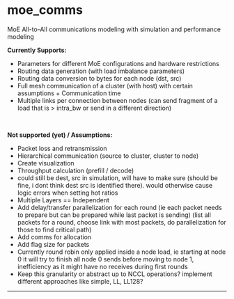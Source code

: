 # moe_comms
MoE All-to-All communications modeling with simulation and performance modeling <br>

**Currently Supports:**
<br>
- Parameters for different MoE configurations and hardware restrictions
- Routing data generation (with load imbalance parameters)
- Routing data conversion to bytes for each node (dst, src)
- Full mesh communication of a cluster (with host) with certain assumptions + Communication time
- Multiple links per connection between nodes (can send fragment of a load that is > intra_bw or send in a different direction)
<br>

**Not supported (yet) / Assumptions:** <br>
- Packet loss and retransmission
- Hierarchical communication (source to cluster, cluster to node)
- Create visualization
- Throughput calculation (prefill / decode)
- could still be dest, src in simulation, will have to make sure (should be fine, i dont think dest src is identified there). would otherwise cause logic errors when setting hot ratios
- Multiple Layers == Independent
- Add delay/transfer parallelization for each round (ie each packet needs to prepare but can be prepared while last packet is sending) (list all packets for a round, choose link with most packets, do parallelization for those to find critical path)
- Add comms for allocation
- Add flag size for packets
- Currently round robin only applied inside a node load, ie starting at node 0 it will try to finish all node 0 sends before moving to node 1, inefficiency as it might have no receives during first rounds
- Keep this granularity or abstract up to NCCL operations? implement different approaches like simple, LL, LL128?
-----------------------------------------
